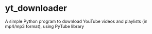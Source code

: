 # yt_downloader
A simple Python program to download YouTube videos and playlists (in mp4/mp3 format), using PyTube library
